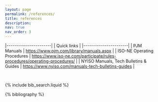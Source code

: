 ```yaml
---
layout: page
permalink: /references/
title: references
description:
nav: true
nav_order: 3
---
```


<!-- _pages/publications.md -->

<!-- Bibsearch Feature -->

|-----------------------|
| Quick links |
|-----------------------|
| PJM Manuals | <https://www.pjm.com/library/manuals.aspx> |
| ISO-NE Operating Procedures | <https://www.iso-ne.com/participate/rules-procedures/operating-procedures/> |
| NYISO Manuals, Tech Bulletins & Guides | <https://www.nyiso.com/manuals-tech-bulletins-guides> |

<br>

{% include bib_search.liquid %}

<div class="publications">

{% bibliography %}

</div>
